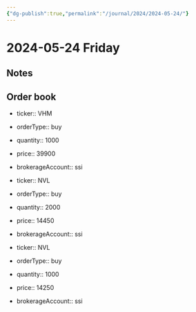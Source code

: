 ```yaml
---
{"dg-publish":true,"permalink":"/journal/2024/2024-05-24/"}
---
```


# 2024-05-24 Friday

## Notes

## Order book

- ticker:: VHM
- orderType:: buy
- quantity:: 1000
- price:: 39900
- brokerageAccount:: ssi

- ticker:: NVL
- orderType:: buy
- quantity:: 2000
- price:: 14450
- brokerageAccount:: ssi

- ticker:: NVL
- orderType:: buy
- quantity:: 1000
- price:: 14250
- brokerageAccount:: ssi